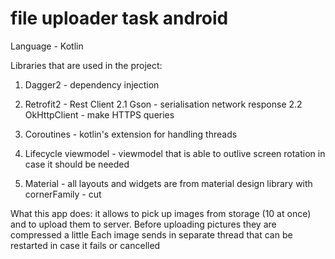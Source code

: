 # file uploader task android

Language - Kotlin

Libraries that are used in the project:
1. Dagger2 - dependency injection

2. Retrofit2 - Rest Client
2.1 Gson - serialisation network response
2.2 OkHttpClient - make HTTPS queries

3. Coroutines - kotlin's extension for handling threads
4. Lifecycle viewmodel - viewmodel that is able to outlive screen rotation in case it should be needed
5. Material - all layouts and widgets are from material design library with cornerFamily - cut

What this app does:
it allows to pick up images from storage (10 at once) and to upload them to server.
Before uploading pictures they are compressed a little
Each image sends in separate thread that can be restarted in case it fails or cancelled
